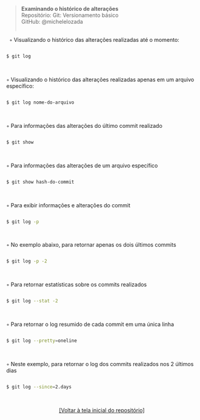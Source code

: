 > **Examinando o histórico de alterações**  
> Repositório: Git: Versionamento básico  
> GitHub: @michelelozada  
&nbsp;
     
&nbsp;
◦ Visualizando o histórico das alterações realizadas até o momento:
```sh

$ git log   
```

&nbsp;

◦ Visualizando o histórico das alterações realizadas apenas em um arquivo específico:
```sh

$ git log nome-do-arquivo  
```

&nbsp;

◦ Para informações das alterações do último commit realizado  
```sh

$ git show
```

&nbsp;

◦ Para informações das alterações de um arquivo específico

```sh

$ git show hash-do-commit  
```

&nbsp;

◦ Para exibir informações e alterações do commit 
```sh

$ git log -p  
```

&nbsp;

◦ No exemplo abaixo, para retornar apenas os dois últimos commits  
```sh

$ git log -p -2  
```

&nbsp;

◦ Para retornar estatísticas sobre os commits realizados  

```sh

$ git log --stat -2  
```

&nbsp;

◦ Para retornar o log resumido de cada commit em uma única linha  
```sh

$ git log --pretty=oneline
```

&nbsp;

◦ Neste exemplo, para retornar o log dos commits realizados nos 2 últimos dias  
```sh

$ git log --since=2.days 
```

&nbsp; 

<div align="center">
<a href="https://github.com/michelelozada/Git-Versionamento-Basico">[Voltar à tela inicial do repositório]</a>
</div>